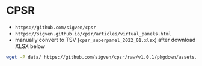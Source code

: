 # CPSR

* `https://github.com/sigven/cpsr`
* `https://sigven.github.io/cpsr/articles/virtual_panels.html`
* manually convert to TSV (`cpsr_superpanel_2022_01.xlsx`) after download XLSX below

```bash
wget -P data/ https://github.com/sigven/cpsr/raw/v1.0.1/pkgdown/assets/cpsr_superpanel_2022_01.xlsx
```

